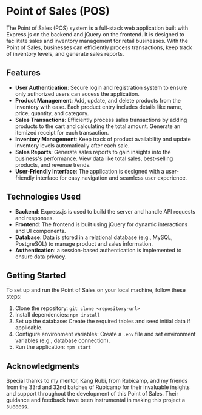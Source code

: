 # Point of Sales (POS)

The Point of Sales (POS) system is a full-stack web application built with Express.js on the backend and jQuery on the frontend. It is designed to facilitate sales and inventory management for retail businesses. With the Point of Sales, businesses can efficiently process transactions, keep track of inventory levels, and generate sales reports.

## Features

- **User Authentication**: Secure login and registration system to ensure only authorized users can access the application.
- **Product Management**: Add, update, and delete products from the inventory with ease. Each product entry includes details like name, price, quantity, and category.
- **Sales Transactions**: Efficiently process sales transactions by adding products to the cart and calculating the total amount. Generate an itemized receipt for each transaction.
- **Inventory Management**: Keep track of product availability and update inventory levels automatically after each sale.
- **Sales Reports**: Generate sales reports to gain insights into the business's performance. View data like total sales, best-selling products, and revenue trends.
- **User-Friendly Interface**: The application is designed with a user-friendly interface for easy navigation and seamless user experience.

## Technologies Used

- **Backend**: Express.js is used to build the server and handle API requests and responses.
- **Frontend**: The frontend is built using jQuery for dynamic interactions and UI components.
- **Database**: Data is stored in a relational database (e.g., MySQL, PostgreSQL) to manage product and sales information.
- **Authentication**: a session-based authentication is implemented to ensure data privacy.

## Getting Started

To set up and run the Point of Sales on your local machine, follow these steps:

1. Clone the repository: `git clone <repository-url>`
2. Install dependencies: `npm install`
3. Set up the database: Create the required tables and seed initial data if applicable.
4. Configure environment variables: Create a `.env` file and set environment variables (e.g., database connection).
5. Run the application: `npm start`

## Acknowledgments

Special thanks to my mentor, Kang Rubi, from Rubicamp, and my friends from the 33rd and 32nd batches of Rubicamp for their invaluable insights and support throughout the development of this Point of Sales. Their guidance and feedback have been instrumental in making this project a success.
